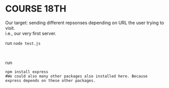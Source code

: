 # COURSE 18TH #
Our target: sending different repsonses depending on URL the user trying to visit.<br>
i.e., our very first server.

run `node test.js`

<br>

run
 ```
 npm install express
 #We could also many other packages also installed here. Because express depends on these other packages.
```
